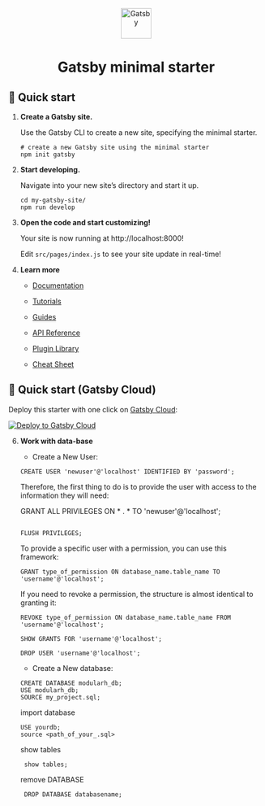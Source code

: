 <p align="center">
  <a href="https://www.gatsbyjs.com/?utm_source=starter&utm_medium=readme&utm_campaign=minimal-starter">
    <img alt="Gatsby" src="https://www.gatsbyjs.com/Gatsby-Monogram.svg" width="60" />
  </a>
</p>
<h1 align="center">
  Gatsby minimal starter
</h1>

## 🚀 Quick start

1.  **Create a Gatsby site.**

    Use the Gatsby CLI to create a new site, specifying the minimal starter.

    ```shell
    # create a new Gatsby site using the minimal starter
    npm init gatsby
    ```

2.  **Start developing.**

    Navigate into your new site’s directory and start it up.

    ```shell
    cd my-gatsby-site/
    npm run develop
    ```

3.  **Open the code and start customizing!**

    Your site is now running at http://localhost:8000!

    Edit `src/pages/index.js` to see your site update in real-time!

4.  **Learn more**

    - [Documentation](https://www.gatsbyjs.com/docs/?utm_source=starter&utm_medium=readme&utm_campaign=minimal-starter)

    - [Tutorials](https://www.gatsbyjs.com/tutorial/?utm_source=starter&utm_medium=readme&utm_campaign=minimal-starter)

    - [Guides](https://www.gatsbyjs.com/tutorial/?utm_source=starter&utm_medium=readme&utm_campaign=minimal-starter)

    - [API Reference](https://www.gatsbyjs.com/docs/api-reference/?utm_source=starter&utm_medium=readme&utm_campaign=minimal-starter)

    - [Plugin Library](https://www.gatsbyjs.com/plugins?utm_source=starter&utm_medium=readme&utm_campaign=minimal-starter)

    - [Cheat Sheet](https://www.gatsbyjs.com/docs/cheat-sheet/?utm_source=starter&utm_medium=readme&utm_campaign=minimal-starter)

## 🚀 Quick start (Gatsby Cloud)

Deploy this starter with one click on [Gatsby Cloud](https://www.gatsbyjs.com/cloud/):

[<img src="https://www.gatsbyjs.com/deploynow.svg" alt="Deploy to Gatsby Cloud">](https://www.gatsbyjs.com/dashboard/deploynow?url=https://github.com/gatsbyjs/gatsby-starter-minimal)

6. **Work with data-base**

    - Create a New User:

    ```shell
    CREATE USER 'newuser'@'localhost' IDENTIFIED BY 'password';
    ```

    Therefore, the first thing to do is to provide the user with access to the information they will need:

    GRANT ALL PRIVILEGES ON * . * TO 'newuser'@'localhost';
    ```

    FLUSH PRIVILEGES;
    ```

    To provide a specific user with a permission, you can use this framework:
    ```shell
    GRANT type_of_permission ON database_name.table_name TO 'username'@'localhost';
    ```

    If you need to revoke a permission, the structure is almost identical to granting it:

    ```shell
    REVOKE type_of_permission ON database_name.table_name FROM 'username'@'localhost';
    ```
    ```shell
    SHOW GRANTS FOR 'username'@'localhost';
    ```
    ```shell
    DROP USER 'username'@'localhost';
    ```
    - Create a New database:

    ```shell
    CREATE DATABASE modularh_db;
    USE modularh_db;
    SOURCE my_project.sql;
    ```
    import database

    ```shell
    USE yourdb;
    source <path_of_your_.sql>
    ```
    show tables

    ```shell
     show tables;
    ```
    
    remove DATABASE

    ```shell
     DROP DATABASE databasename;
    ```
    






